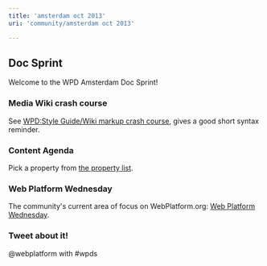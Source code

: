 ```yaml
---
title: 'amsterdam oct 2013'
uri: 'community/amsterdam oct 2013'

---
```

## Doc Sprint

Welcome to the WPD Amsterdam Doc Sprint!

### Media Wiki crash course

See [WPD:Style Guide/Wiki markup crash course](/WPD:Style_Guide/Wiki_markup_crash_course), gives a good short syntax reminder.

### Content Agenda

Pick a property from [the property list](/Meta:web_platform_wednesday?pk_campaign=sitenotice&pk_kwd=cssbeta).

### Web Platform Wednesday

The community's current area of focus on WebPlatform.org: [Web Platform Wednesday](/Meta:web_platform_wednesday).

### Tweet about it!

@webplatform with \#wpds

